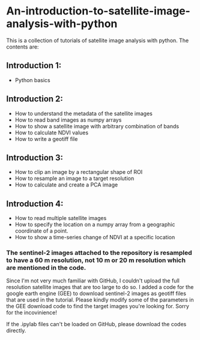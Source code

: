 # An-introduction-to-satellite-image-analysis-with-python
This is a collection of tutorials of satellite image analysis with python. 
The contents are:
## Introduction 1: 
- Python basics
## Introduction 2:
- How to understand the metadata of the satellite images
- How to read band images as numpy arrays
- How to show a satellite image with arbitrary combination of bands
- How to calculate NDVI values
- How to write a geotiff file
## Introduction 3:
- How to clip an image by a rectangular shape of ROI
- How to resample an image to a target resolution
- How to calculate and create a PCA image
## Introduction 4:
- How to read multiple satellite images
- How to specify the location on a numpy array from a geographic coordinate of a point.
- How to show a time-series change of NDVI at a specific location


### The sentinel-2 images attached to the repository is resampled to have a 60 m resolution, not 10 m or 20 m resolution which are mentioned in the code.
Since I'm not very much familiar with GitHub, I couldn't upload the full resolution satellite images that are too large to do so. I added a code for the google earth engine (GEE) to download sentinel-2 images as geotiff files that are used in the tutorial. Please kindly modify some of the parameters in the GEE download code to find the target images you're looking for. Sorry for the incovinience!

If the .ipylab files can't be loaded on GitHub, please download the codes directly.
